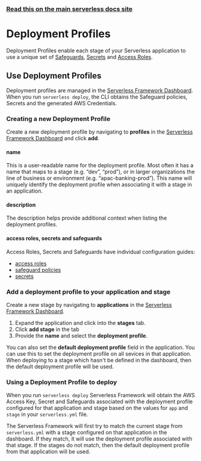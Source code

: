 <!--
title: Serverless Dashboard - Profiles
menuText: Profiles
layout: Doc
-->

<!-- DOCS-SITE-LINK:START automatically generated  -->

### [Read this on the main serverless docs site](https://www.serverless.com/framework/docs/)

<!-- DOCS-SITE-LINK:END -->

# Deployment Profiles

Deployment Profiles enable each stage of your Serverless application to use a unique set of [Safeguards](./safeguards.md), [Secrets](./secrets.md) and [Access Roles](./access_roles.md). 

## Use Deployment Profiles

Deployment profiles are managed in the [Serverless Framework Dashboard](https://dashboard.serverless.com). When you run `serverless deploy`, the CLI obtains the Safeguard policies, Secrets and the generated AWS Credentials.

### Creating a new Deployment Profile

Create a new deployment profile by navigating to **profiles** in the [Serverless Framework Dashboard](https://dashboard.serverless.com) and click **add**.

#### name

This is a user-readable name for the deployment profile. Most often it has a name that maps to a stage (e.g. “dev”, “prod”), or in larger organizations the line of business or environment (e.g. “apac-banking-prod”). This name will uniquely identify the deployment profile when associating it with a stage in an application.

#### description

The description helps provide additional context when listing the deployment profiles.

#### access roles, secrets and safeguards

Access Roles, Secrets and Safeguards have individual configuration guides:

- [access roles](./access_role.md#link-your-aws-account)
- [safeguard policies](./safeguards.md#configuring-policies)
- [secrets](./secrets.md)

### Add a deployment profile to your application and stage

Create a new stage by navigating to **applications** in the [Serverless Framework Dashboard](https://dashboard.serverless.com).

1. Expand the application and click into the **stages** tab. 
2. Click **add stage** in the tab
3. Provide the **name** and select the **deployment profile**.

You can also set the **default deployment profile** field in the application. You can use this to set the deployment profile on all sevices in that application. When deploying to a stage which hasn't be defined in the dashboard, then the default deployment profile will be used.

### Using a Deployment Profile to deploy

When you run `serverless deploy` Serverless Framework will obtain the AWS Access Key, Secret and Safeguards associated with the deployment profile configured for that application and stage based on the values for `app` and `stage` in your `serverless.yml` file.

The Serverless Framework will first try to match the current stage from `serverless.yml` with a stage configured on that application in the dashboard. If they match, it will use the deployment profile associated with that stage. If the stages do not match, then the default deployment profile from that application will be used.

